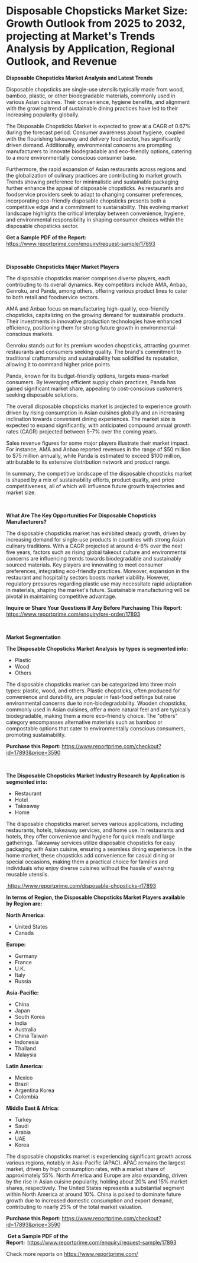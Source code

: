 <p><h1>Disposable Chopsticks Market Size: Growth Outlook from 2025 to 2032, projecting at Market's Trends Analysis by Application, Regional Outlook, and Revenue</h1></p><p><strong>Disposable Chopsticks Market Analysis and Latest Trends</strong></p>
<p><p>Disposable chopsticks are single-use utensils typically made from wood, bamboo, plastic, or other biodegradable materials, commonly used in various Asian cuisines. Their convenience, hygiene benefits, and alignment with the growing trend of sustainable dining practices have led to their increasing popularity globally.</p><p>The Disposable Chopsticks Market is expected to grow at a CAGR of 0.67% during the forecast period. Consumer awareness about hygiene, coupled with the flourishing takeaway and delivery food sector, has significantly driven demand. Additionally, environmental concerns are prompting manufacturers to innovate biodegradable and eco-friendly options, catering to a more environmentally conscious consumer base.</p><p>Furthermore, the rapid expansion of Asian restaurants across regions and the globalization of culinary practices are contributing to market growth. Trends showing preference for minimalistic and sustainable packaging further enhance the appeal of disposable chopsticks. As restaurants and foodservice providers seek to adapt to changing consumer preferences, incorporating eco-friendly disposable chopsticks presents both a competitive edge and a commitment to sustainability. This evolving market landscape highlights the critical interplay between convenience, hygiene, and environmental responsibility in shaping consumer choices within the disposable chopsticks sector.</p></p>
<p><strong>Get a Sample PDF of the Report:&nbsp;</strong> <a href="https://www.reportprime.com/enquiry/request-sample/17893?utm_campaign=2885&utm_medium=2&utm_source=Github&utm_content=ia&utm_term=18032025&utm_id=disposable-chopsticks">https://www.reportprime.com/enquiry/request-sample/17893</a></p>
<p>&nbsp;</p>
<p><strong>Disposable Chopsticks Major Market Players</strong></p>
<p><p>The disposable chopsticks market comprises diverse players, each contributing to its overall dynamics. Key competitors include AMA, Anbao, Genroku, and Panda, among others, offering various product lines to cater to both retail and foodservice sectors.</p><p>AMA and Anbao focus on manufacturing high-quality, eco-friendly chopsticks, capitalizing on the growing demand for sustainable products. Their investments in innovative production technologies have enhanced efficiency, positioning them for strong future growth in environmental-conscious markets.</p><p>Genroku stands out for its premium wooden chopsticks, attracting gourmet restaurants and consumers seeking quality. The brand's commitment to traditional craftsmanship and sustainability has solidified its reputation, allowing it to command higher price points.</p><p>Panda, known for its budget-friendly options, targets mass-market consumers. By leveraging efficient supply chain practices, Panda has gained significant market share, appealing to cost-conscious customers seeking disposable solutions.</p><p>The overall disposable chopsticks market is projected to experience growth driven by rising consumption in Asian cuisines globally and an increasing inclination towards convenient dining experiences. The market size is expected to expand significantly, with anticipated compound annual growth rates (CAGR) projected between 5-7% over the coming years.</p><p>Sales revenue figures for some major players illustrate their market impact. For instance, AMA and Anbao reported revenues in the range of $50 million to $75 million annually, while Panda is estimated to exceed $100 million, attributable to its extensive distribution network and product range.</p><p>In summary, the competitive landscape of the disposable chopsticks market is shaped by a mix of sustainability efforts, product quality, and price competitiveness, all of which will influence future growth trajectories and market size.</p></p>
<p>&nbsp;</p>
<p><strong>What Are The Key Opportunities For Disposable Chopsticks Manufacturers?</strong></p>
<p><p>The disposable chopsticks market has exhibited steady growth, driven by increasing demand for single-use products in countries with strong Asian culinary traditions. With a CAGR projected at around 4-6% over the next five years, factors such as rising global takeout culture and environmental concerns are influencing trends towards biodegradable and sustainably sourced materials. Key players are innovating to meet consumer preferences, integrating eco-friendly practices. Moreover, expansion in the restaurant and hospitality sectors boosts market viability. However, regulatory pressures regarding plastic use may necessitate rapid adaptation in materials, shaping the market's future. Sustainable manufacturing will be pivotal in maintaining competitive advantage.</p></p>
<p><strong>Inquire or Share Your Questions If Any Before Purchasing This Report:</strong> <a href="https://www.reportprime.com/enquiry/pre-order/17893?utm_campaign=2885&utm_medium=2&utm_source=Github&utm_content=ia&utm_term=18032025&utm_id=disposable-chopsticks">https://www.reportprime.com/enquiry/pre-order/17893</a></p>
<p>&nbsp;</p>
<p><strong>Market Segmentation</strong></p>
<p><strong>The Disposable Chopsticks Market Analysis by types is segmented into:</strong></p>
<p><ul><li>Plastic</li><li>Wood</li><li>Others</li></ul></p>
<p><p>The disposable chopsticks market can be categorized into three main types: plastic, wood, and others. Plastic chopsticks, often produced for convenience and durability, are popular in fast-food settings but raise environmental concerns due to non-biodegradability. Wooden chopsticks, commonly used in Asian cuisines, offer a more natural feel and are typically biodegradable, making them a more eco-friendly choice. The "others" category encompasses alternative materials such as bamboo or compostable options that cater to environmentally conscious consumers, promoting sustainability.</p></p>
<p><strong>Purchase this Report:&nbsp;</strong><a href="https://www.reportprime.com/checkout?id=17893&price=3590&utm_campaign=2885&utm_medium=2&utm_source=Github&utm_content=ia&utm_term=18032025&utm_id=disposable-chopsticks">https://www.reportprime.com/checkout?id=17893&price=3590</a></p>
<p>&nbsp;</p>
<p><strong>The Disposable Chopsticks Market Industry Research by Application is segmented into:</strong></p>
<p><ul><li>Restaurant</li><li>Hotel</li><li>Takeaway</li><li>Home</li></ul></p>
<p><p>The disposable chopsticks market serves various applications, including restaurants, hotels, takeaway services, and home use. In restaurants and hotels, they offer convenience and hygiene for quick meals and large gatherings. Takeaway services utilize disposable chopsticks for easy packaging with Asian cuisine, ensuring a seamless dining experience. In the home market, these chopsticks add convenience for casual dining or special occasions, making them a practical choice for families and individuals who enjoy diverse cuisines without the hassle of washing reusable utensils.</p></p>
<p><a href="https://www.reportprime.com/disposable-chopsticks-r17893?utm_campaign=2885&utm_medium=2&utm_source=Github&utm_content=ia&utm_term=18032025&utm_id=disposable-chopsticks">&nbsp;https://www.reportprime.com/disposable-chopsticks-r17893</a></p>
<p><strong>In terms of Region, the Disposable Chopsticks Market Players available by Region are:</strong></p>
<p>
    <p> <strong> North America: </strong>
        <ul>
            <li>United States</li>
            <li>Canada</li>
        </ul>
        </p> 
    <p> <strong> Europe: </strong>
        <ul>
            <li>Germany</li>
            <li>France</li>
            <li>U.K.</li>
            <li>Italy</li>
            <li>Russia</li>
        </ul>
        </p> 
    <p> <strong> Asia-Pacific: </strong>
        <ul>
            <li>China</li>
            <li>Japan</li>
            <li>South Korea</li>
            <li>India</li>
            <li>Australia</li>
            <li>China Taiwan</li>
            <li>Indonesia</li>
            <li>Thailand</li>
            <li>Malaysia</li>
        </ul>
        </p> 
    <p> <strong> Latin America: </strong>
        <ul>
            <li>Mexico</li>
            <li>Brazil</li>
            <li>Argentina Korea</li>
            <li>Colombia</li>
        </ul>
        </p> 
    <p> <strong> Middle East & Africa: </strong>
        <ul>
            <li>Turkey</li>
            <li>Saudi</li>
            <li>Arabia</li>
            <li>UAE</li>
            <li>Korea</li>
        </ul>
    </p>
    </p>
<p><p>The disposable chopsticks market is experiencing significant growth across various regions, notably in Asia-Pacific (APAC). APAC remains the largest market, driven by high consumption rates, with a market share of approximately 55%. North America and Europe are also expanding, driven by the rise in Asian cuisine popularity, holding about 20% and 15% market shares, respectively. The United States represents a substantial segment within North America at around 10%. China is poised to dominate future growth due to increased domestic consumption and export demand, contributing to nearly 25% of the total market valuation.</p></p>
<p><strong>Purchase this Report: </strong><a href="https://www.reportprime.com/checkout?id=17893&price=3590&utm_campaign=2885&utm_medium=2&utm_source=Github&utm_content=ia&utm_term=18032025&utm_id=disposable-chopsticks">https://www.reportprime.com/checkout?id=17893&price=3590</a></p>
<p>&nbsp;<strong>Get a Sample PDF of the Report:&nbsp;&nbsp;</strong><a href="https://www.reportprime.com/enquiry/request-sample/17893?utm_campaign=2885&utm_medium=2&utm_source=Github&utm_content=ia&utm_term=18032025&utm_id=disposable-chopsticks">https://www.reportprime.com/enquiry/request-sample/17893</a></p>
<p><strong></strong></p>
<p>Check more reports on <a href="https://www.reportprime.com/?utm_campaign=2885&utm_medium=2&utm_source=Github&utm_content=ia&utm_term=18032025&utm_id=disposable-chopsticks">https://www.reportprime.com/</a></p>
